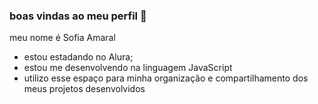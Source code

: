 ### boas vindas ao meu perfil 🍒

meu nome é Sofia Amaral

- estou estadando no Alura;
- estou me desenvolvendo na linguagem JavaScript
-  utilizo esse espaço para minha organização e compartilhamento dos meus projetos desenvolvidos



 
